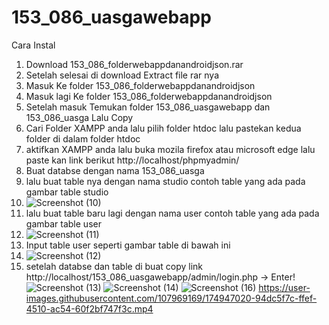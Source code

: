# 153_086_uasgawebapp
Cara Instal
1. Download 153_086_folderwebappdanandroidjson.rar
2. Setelah selesai di download Extract file rar nya
3. Masuk Ke folder 153_086_folderwebappdanandroidjson
4. Masuk lagi Ke folder 153_086_folderwebappdanandroidjson 
5. Setelah masuk Temukan folder 153_086_uasgawebapp dan 153_086_uasga  Lalu Copy
6. Cari Folder XAMPP anda lalu pilih folder htdoc lalu pastekan kedua folder di dalam folder htdoc 
7. aktifkan XAMPP anda lalu buka mozila firefox atau microsoft edge lalu paste kan link berikut http://localhost/phpmyadmin/
8. Buat databse dengan nama 153_086_uasga
9. lalu buat table nya dengan nama studio contoh table yang ada pada gambar table studio
10. ![Screenshot (10)](https://user-images.githubusercontent.com/107969169/174938126-0c40ea76-d771-4059-a4c5-c7a2a9705494.png)
11. lalu buat table baru lagi dengan nama user contoh table yang ada pada gambar table user
12. ![Screenshot (11)](https://user-images.githubusercontent.com/107969169/174938120-c2dfa08c-35c1-4493-9d6d-5f712847b37e.png)
13. Input table user seperti gambar table di bawah ini
14. ![Screenshot (12)](https://user-images.githubusercontent.com/107969169/174939873-fd7cca03-5e80-4b0a-9f09-9cf4504b6388.png)
15. setelah databse dan table di buat copy link http://localhost/153_086_uasgawebapp/admin/login.php   -> Enter!
![Screenshot (13)](https://user-images.githubusercontent.com/107969169/174945551-fa6619ca-abcb-4cd4-a744-b8a66baf54bd.png)
![Screenshot (14)](https://user-images.githubusercontent.com/107969169/174945539-0e3841e8-188a-47ed-a9ee-90479b5b3d49.png)
![Screenshot (16)](https://user-images.githubusercontent.com/107969169/174945546-86148e86-4076-4dec-9abb-737568ba1c78.png)
https://user-images.githubusercontent.com/107969169/174947020-94dc5f7c-ffef-4510-ac54-60f2bf747f3c.mp4



